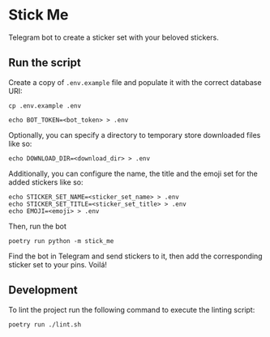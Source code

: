 # Stick Me

Telegram bot to create a sticker set with your beloved stickers.

## Run the script

Create a copy of `.env.example` file and populate it with the correct database URI:

```shell
cp .env.example .env

echo BOT_TOKEN=<bot_token> > .env
```

Optionally, you can specify a directory to temporary store downloaded files like so:

```shell
echo DOWNLOAD_DIR=<download_dir> > .env
```

Additionally, you can configure the name, the title and the emoji set for the added
stickers like so:

```shell
echo STICKER_SET_NAME=<sticker_set_name> > .env
echo STICKER_SET_TITLE=<sticker_set_title> > .env
echo EMOJI=<emoji> > .env
```

Then, run the bot

```shell
poetry run python -m stick_me
```

Find the bot in Telegram and send stickers to it, then add the corresponding sticker set
to your pins. Voilá!

## Development

To lint the project run the following command to execute the linting script:

```shell
poetry run ./lint.sh
```
